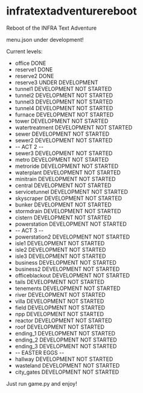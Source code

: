 # infratextadventurereboot
Reboot of the INFRA Text Adventure

menu.json under development!

Current levels:
  - office DONE
  - reserve1 DONE
  - reserve2 DONE
  - reserve3 UNDER DEVELOPMENT
  - tunnel1 DEVELOPMENT NOT STARTED
  - tunnel2 DEVELOPMENT NOT STARTED
  - tunnel3 DEVELOPMENT NOT STARTED
  - tunnel4 DEVELOPMENT NOT STARTED
  - furnace DEVELOPMENT NOT STARTED
  - tower DEVELOPMENT NOT STARTED
  - watertreatment DEVELOPMENT NOT STARTED
  - sewer DEVELOPMENT NOT STARTED
  - sewer2 DEVELOPMENT NOT STARTED
  - -- ACT 2 --
  - sewer3 DEVELOPMENT NOT STARTED
  - metro DEVELOPMENT NOT STARTED
  - metroride DEVELOPMENT NOT STARTED
  - waterplant DEVELOPMENT NOT STARTED
  - minitrain DEVELOPMENT NOT STARTED
  - central DEVELOPMENT NOT STARTED
  - servicetunnel DEVELOPMENT NOT STARTED
  - skyscraper DEVELOPMENT NOT STARTED
  - bunker DEVELOPMENT NOT STARTED
  - stormdrain DEVELOPMENT NOT STARTED
  - cistern DEVELOPMENT NOT STARTED
  - powerstation DEVELOPMENT NOT STARTED
  - -- ACT 3 --
  - powerstation2 DEVELOPMENT NOT STARTED
  - isle1 DEVELOPMENT NOT STARTED
  - isle2 DEVELOPMENT NOT STARTED
  - isle3 DEVELOPMENT NOT STARTED
  - business DEVELOPMENT NOT STARTED
  - business2 DEVELOPMENT NOT STARTED
  - officeblackout DEVELOPMENT NOT STARTED
  - tails DEVELOPMENT NOT STARTED
  - tenements DEVELOPMENT NOT STARTED
  - river DEVELOPMENT NOT STARTED
  - villa DEVELOPMENT NOT STARTED
  - field DEVELOPMENT NOT STARTED
  - npp DEVELOPMENT NOT STARTED
  - reactor DEVELOPMENT NOT STARTED
  - roof DEVELOPMENT NOT STARTED
  - ending_1 DEVELOPMENT NOT STARTED
  - ending_2 DEVELOPMENT NOT STARTED
  - ending_3 DEVELOPMENT NOT STARTED
  - -- EASTER EGGS --
  - hallway DEVELOPMENT NOT STARTED
  - wasteland DEVELOPMENT NOT STARTED
  - city_gates DEVELOPMENT NOT STARTED
  
Just run game.py and enjoy!
